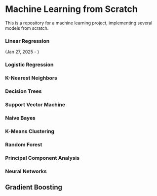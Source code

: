 # Machine Learning from Scratch
This is a repository for a machine learning project, implementing several models from scratch.

### Linear Regression
(Jan 27, 2025 - )

### Logistic Regression

### K-Nearest Neighbors

### Decision Trees

### Support Vector Machine

### Naive Bayes

### K-Means Clustering

### Random Forest

### Principal Component Analysis

### Neural Networks

## Gradient Boosting